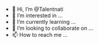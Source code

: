 - 👋 Hi, I’m @Talentnati
- 👀 I’m interested in ...
- 🌱 I’m currently learning ...
- 💞️ I’m looking to collaborate on ...
- 📫 How to reach me ...

<!---
Talentnati/Talentnati is a ✨ special ✨ repository because its `README.md` (this file) appears on your GitHub profile.
You can click the Preview link to take a look at your changes.
--->
